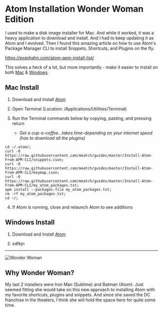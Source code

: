 # Atom Installation Wonder Woman Edition

I used to make a disk image installer for Mac. And while it worked, it was a heavy application to download and install. And I had to keep updating it as Atom and I evolved. Then I found this amazing article on how to use Atom's Package Manager CLI to install Snippets, Shortcuts, and Plugins on the fly.

https://evanhahn.com/atom-apm-install-list/

This solves a heck of a lot, but more importantly - make it easier to install on both [Mac](#mac) & [Windows](#win).


## Mac Install

1. Download and Install <a href="https://atom.io/" target="atom">Atom</a>

2. Open Terminal (Location: /Applications/Utilities/Terminal)

3. Run the Terminal commands below by copying, pasting, and pressing return
    * *Get a cup-o-coffee...takes time-depending on your internet speed (has to download all the plugins)*

```
cd ~/.atom/;
curl -O https://raw.githubusercontent.com/meatch/guides/master/Install-Atom-From-APM-CLI/snippets.cson;
curl -O https://raw.githubusercontent.com/meatch/guides/master/Install-Atom-From-APM-CLI/keymap.cson;
curl -O https://raw.githubusercontent.com/meatch/guides/master/Install-Atom-From-APM-CLI/my_atom_packages.txt;
apm install --packages-file my_atom_packages.txt;  
rm -rf my_atom_packages.txt;
cd ~/;
```

4. If Atom is running, close and relaunch Atom to see additions


## Windows Install

1. Download and Install <a href="https://atom.io/" target="atom">Atom</a>

2. sdfkjn

---

![Wonder Woman](https://upload.wikimedia.org/wikipedia/en/e/ed/Wonder_Woman_%282017_film%29.jpg)

## Why Wonder Woman?

My last 2 installers were Iron Man (Sublime) and Batman (Atom). Just seemed fitting she would take on this new approach to installing Atom with my favorite shortcuts, plugins and snippets. And since she saved the DC franchise in the theaters, I think she will hold the space here for quite some time.


